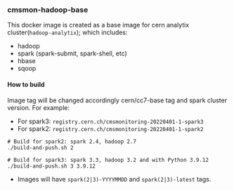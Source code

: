 ### cmsmon-hadoop-base

This docker image is created as a base image for cern analytix cluster(`hadoop-analytix`); which includes:

- hadoop
- spark (spark-submit, spark-shell, etc)
- hbase
- sqoop

#### How to build

Image tag will be changed accordingly cern/cc7-base tag and spark cluster version. For example:

- For spark3: `registry.cern.ch/cmsmonitoring-20220401-1-spark3`
- For spark2: `registry.cern.ch/cmsmonitoring-20220401-1-spark2`

```shell
# Build for spark2: spark 2.4, hadoop 2.7
./build-and-push.sh 2

# Build for spark3: spark 3.3, hadoop 3.2 and with Python 3.9.12
./build-and-push.sh 3 3.9.12
```

- Images will have `spark(2|3)-YYYYMMDD` and `spark(2|3)-latest` tags.
